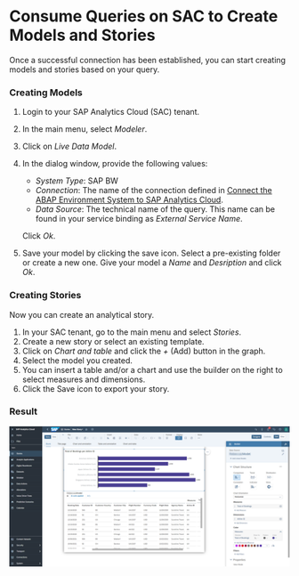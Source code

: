 <!-- loio616ba1dd50f24eff8c5f4f28f75bea11 -->

# Consume Queries on SAC to Create Models and Stories

Once a successful connection has been established, you can start creating models and stories based on your query.





### Creating Models

1.  Login to your SAP Analytics Cloud \(SAC\) tenant.
2.  In the main menu, select *Modeler*.
3.  Click on *Live Data Model*.
4.  In the dialog window, provide the following values:

    -   *System Type*: SAP BW
    -   *Connection*: The name of the connection defined in [Connect the ABAP Environment System to SAP Analytics Cloud](connect-the-abap-environment-system-to-sap-analytics-cloud-a102853.md).
    -   *Data Source*: The technical name of the query. This name can be found in your service binding as *External Service Name*.

    Click *Ok*.

5.  Save your model by clicking the save icon. Select a pre-existing folder or create a new one. Give your model a *Name* and *Desription* and click *Ok*.



### Creating Stories

Now you can create an analytical story.

1.  In your SAC tenant, go to the main menu and select *Stories*.
2.  Create a new story or select an existing template.
3.  Click on *Chart and table* and click the *+* \(Add\) button in the graph.
4.  Select the model you created.
5.  You can insert a table and/or a chart and use the builder on the right to select measures and dimensions.
6.  Click the Save icon to export your story.





### Result

![](images/SAC_Result_51a62da.png)

